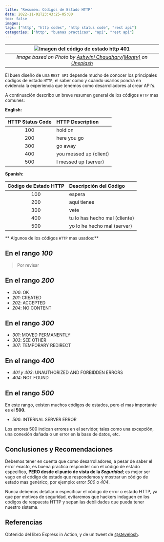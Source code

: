 ```yaml
---
title: "Resumen: Códigos de Estado HTTP"
date: 2022-11-01T23:43:25-05:00
toc: false
images:
tags: ["http", "http codes", "http status code", "rest api"]
categories: ["http", "buenas practicas", "api", "rest api"]
---
```


|                                                                                                          ![Imagen del código de estado http 401](https://i.imgur.com/IMB3Pex.jpg)                                                                                                           |
| :-----------------------------------------------------------------------------------------------------------------------------------------------------------------------------------------------------------------------------------------------------------------------------------------: |
| _Image based on Photo by [Ashwini Chaudhary(Monty)](https://unsplash.com/@suicide_chewbacca?utm_source=unsplash&utm_medium=referral&utm_content=creditCopyText) on [Unsplash](https://unsplash.com/s/photos/http-codes?utm_source=unsplash&utm_medium=referral&utm_content=creditCopyText)_ |

El buen diseño de una `REST API` depende mucho de conocer los principales códigos de estado `HTTP`, el saber como y cuando usarlos pondrá en evidencia la experiencia que tenemos como desarrolladores al crear API's.

A continuación describo un breve resumen general de los códigos `HTTP` mas comunes:

**English:**

| HTTP Status Code | HTTP Description       |
| :--------------: | :--------------------- |
|       100        | hold on                |
|       200        | here you go            |
|       300        | go away                |
|       400        | you messed up (client) |
|       500        | I messed up (server)   |

**Spanish:**

| Código de Estado HTTP | Descripción del Código        |
| :-------------------: | :---------------------------- |
|          100          | espera                        |
|          200          | aquí tienes                   |
|          300          | vete                          |
|          400          | tu lo has hecho mal (cliente) |
|          500          | yo lo he hecho mal (server)   |

** Algunos de los códigos `HTTP` mas usados:**

## En el rango _100_

> Por revisar

## En el rango _200_

- _200_: OK
- _201_: CREATED
- _202_: ACCEPTED
- _204_: NO CONTENT

## En el rango _300_

- _301_: MOVED PERMANENTLY
- _303_: SEE OTHER
- _307_: TEMPORARY REDIRECT

## En el rango _400_

- _401 y 403_: UNAUTHORIZED AND FORBIDDEN ERRORS
- _404_: NOT FOUND

## En el rango _500_

En este rango, existen muchos códigos de estados, pero el mas importante es el **500**.

- _500_: INTERNAL SERVER ERROR

Los errores 500 indican errores en el servidor, tales como una excepción, una conexión dañada o un error en la base de datos, etc.

## Conclusiones y Recomendaciones

Debemos tener en cuenta que como desarrolladores, a pesar de saber el error exacto, es buena practica responder con el código de estado especifico, **PERO desde el punto de vista de la _Seguridad_**; es mejor ser vago en el código de estado que respondemos y mostrar un código de estado mas genérico, por ejemplo: error _500_ o _404_.

Nunca debemos detallar o especificar el código de error o estado HTTP, ya que por motivos de seguridad, evitaremos que hackers indaguen en los códigos de respuesta HTTP y sepan las debilidades que pueda tener nuestro sistema.

## Referencias

Obtenido del libro Express in Action, y de un tweet de [@stevelosh](https://twitter.com/stevelosh/status/372740571749572610).
